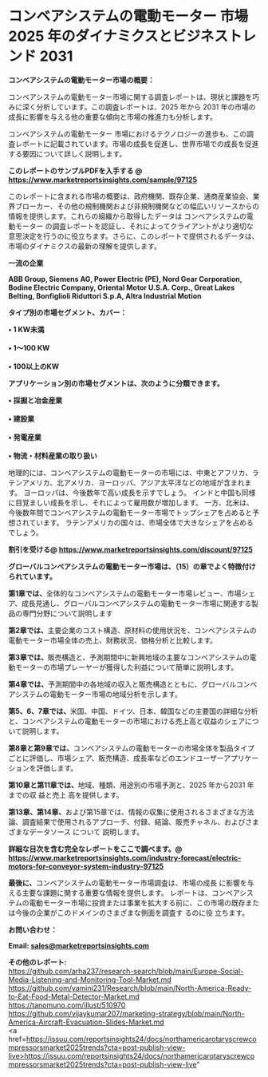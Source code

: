 # コンベアシステムの電動モーター 市場 2025 年のダイナミクスとビジネストレンド 2031

<strong><b>コンベアシステムの電動モーター市場の概要：</b></strong>

コンベアシステムの電動モーター市場に関する調査レポートは、現状と課題を巧みに深く分析しています。この調査レポートは、2025 年から 2031 年の市場の成長に影響を与える他の重要な傾向と市場の推進力も分析します。

コンベアシステムの電動モーター 市場におけるテクノロジーの進歩も、この調査レポートに記載されています。市場の成長を促進し、世界市場での成長を促進する要因について詳しく説明します。

<strong>このレポートのサンプルPDFを入手する @ <a href=https://www.marketreportsinsights.com/sample/97125>https://www.marketreportsinsights.com/sample/97125</a></strong>

このレポートに含まれる市場の概要は、政府機関、既存企業、通商産業協会、業界ブローカー、その他の規制機関および非規制機関などの幅広いリソースからの情報を提供します。これらの組織から取得したデータは コンベアシステムの電動モーター の調査レポートを認証し、それによってクライアントがより適切な意思決定を行うのに役立ちます。さらに、このレポートで提供されるデータは、市場のダイナミクスの最新の理解を提供します。

<strong>一流の企業</strong>

<strong><b>ABB Group, Siemens AG, Power Electric (PE), Nord Gear Corporation, Bodine Electric Company, Oriental Motor U.S.A. Corp., Great Lakes Belting, Bonfiglioli Riduttori S.p.A, Altra Industrial Motion</b></strong>

<strong><b>タイプ別の市場セグメント、カバー：</b></strong>

<strong>• 1 KW未満<br><br>•  1〜100 KW<br><br>•  100以上のKW</strong>

<strong><b>アプリケーション別の市場セグメントは、次のように分類できます。</b></strong>

<strong>• 採掘と冶金産業<br><br>• 建設業<br><br>• 発電産業<br><br>• 物流・材料産業の取り扱い</strong>

 地理的には、コンベアシステムの電動モーターの市場には、中東とアフリカ、ラテンアメリカ、北アメリカ、ヨーロッパ、アジア太平洋などの地域が含まれます。 ヨーロッパは、今後数年で高い成長を示すでしょう。 インドと中国も同様に目覚ましい成長を示し、それによって雇用数が増加します。 一方、北米は、今後数年間でコンベアシステムの電動モーター市場でトップシェアを占めると予想されています。 ラテンアメリカの国々は、市場全体で大きなシェアを占めるでしょう。

<strong>割引を受ける@ <a href=https://www.marketreportsinsights.com/discount/97125>https://www.marketreportsinsights.com/discount/97125</a></strong>

<strong><b>グローバルコンベアシステムの電動モーター市場は、（15）の章でよく特徴付けられています。</b></strong>

<strong><b>第</b></strong><strong><b>1章では、</b></strong>全体的なコンベアシステムの電動モーター市場レビュー、市場シェア、成長見通し、グローバルコンベアシステムの電動モーター市場に関連する製品の専門分野について説明します

<strong><b>第2章では、</b></strong>主要企業のコスト構造、原材料の使用状況を、コンベアシステムの電動モーター市場全体の売上、財務状況、価格分析と比較します。

<strong><b>第3章では、</b></strong>販売構造と、予測期間中に新興地域の主要なコンベアシステムの電動モーターの市場プレーヤーが獲得した利益について簡単に説明します。

<strong><b>第4章では、</b></strong>予測期間中の各地域の収入と販売構造とともに、グローバルコンベアシステムの電動モーター市場の地域分析を示します。

<strong><b>第5、6、7章では、</b></strong>米国、中国、ドイツ、日本、韓国などの主要国の詳細な分析と、コンベアシステムの電動モーターの市場における売上高と収益のシェアについて説明します。

<strong><b>第8章と第9章では、</b></strong>コンベアシステムの電動モーターの市場全体を製品タイプごとに評価し、市場シェア、販売構造、成長率などのエンドユーザーアプリケーションを評価します。

<strong><b>第10章と第11章では、</b></strong>地域、種類、用途別の市場予測と、2025 年から2031 年までの収 益と売上 高を提供します。

<strong><b>第13章、第14章、</b></strong>および第15章では、情報の収集に使用されるさまざまな方法論、調査結果で使用されるアプローチ、付録、結論、販売チャネル、およびさまざまなデータソース について 説明します。

<strong>詳細な目次を含む完全なレポートをここで調べます。@ <a href=https://www.marketreportsinsights.com/industry-forecast/electric-motors-for-conveyor-system-industry-97125>https://www.marketreportsinsights.com/industry-forecast/electric-motors-for-conveyor-system-industry-97125</a></strong>

<strong><b>最後に、</b></strong>コンベアシステムの電動モーター市場調査は、市場の成長 に影響を</a>与える主要な課題に関する重要な情報を提供します。 レポートは、コンベアシステムの電動モーター市場に投資または事業を拡大する前に、この市場の既存または今後の企業がこのドメインのさまざまな側面を調査す るのに役 立ちます。

<strong><b>お問い合わせ：</b></strong>

<strong>Email: </strong><a href=mailto:sales@marketreportsinsights.com><strong>sales@marketreportsinsights.com</strong></a>

<strong>その他のレポート:</strong>
<br>
<a href=https://github.com/arha237/research-search/blob/main/Europe-Social-Media-Listening-and-Monitoring-Tool-Market.md>https://github.com/arha237/research-search/blob/main/Europe-Social-Media-Listening-and-Monitoring-Tool-Market.md</a>
<br>
<a href=https://github.com/yamini231/Research/blob/main/North-America-Ready-to-Eat-Food-Metal-Detector-Market.md>https://github.com/yamini231/Research/blob/main/North-America-Ready-to-Eat-Food-Metal-Detector-Market.md</a>
<br>
<a href=https://tanomuno.com/illust/510970>https://tanomuno.com/illust/510970</a>
<br>
<a href=https://github.com/vijaykumar207/marketing-strategy/blob/main/North-America-Aircraft-Evacuation-Slides-Market.md>https://github.com/vijaykumar207/marketing-strategy/blob/main/North-America-Aircraft-Evacuation-Slides-Market.md</a>
<br>
<a href=https://issuu.com/reportsinsights24/docs/northamericarotaryscrewcompressorsmarket2025trends?cta=post-publish-view-live>https://issuu.com/reportsinsights24/docs/northamericarotaryscrewcompressorsmarket2025trends?cta=post-publish-view-live</a>"
